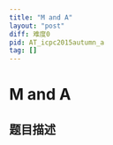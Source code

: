 ```yaml
---
title: "M and A"
layout: "post"
diff: 难度0
pid: AT_icpc2015autumn_a
tag: []
---
```


# M and A

## 题目描述

[problemUrl]: https://atcoder.jp/contests/jag2015autumn/tasks/icpc2015autumn_a



